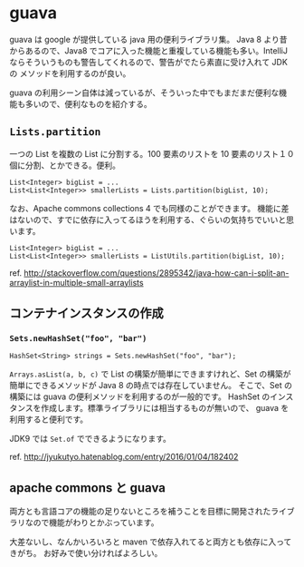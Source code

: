 # guava

guava は google が提供している java 用の便利ライブラリ集。
Java 8 より昔からあるので、Java8 でコアに入った機能と重複している機能も多い。IntelliJ ならそういうものも警告してくれるので、警告がでたら素直に受け入れて JDK の
メソッドを利用するのが良い。

guava の利用シーン自体は減っているが、そういった中でもまだまだ便利な機能も多いので、便利なものを紹介する。

## `Lists.partition`

一つの List を複数の List に分割する。100 要素のリストを 10 要素のリスト１０個に分割、とかできる。便利。

```
List<Integer> bigList = ...
List<List<Integer>> smallerLists = Lists.partition(bigList, 10);
```

なお、Apache commons collections 4 でも同様のことができます。
機能に差はないので、すでに依存に入ってるほうを利用する、ぐらいの気持ちでいいと思います。

```
List<Integer> bigList = ...
List<List<Integer>> smallerLists = ListUtils.partition(bigList, 10);
```

ref. http://stackoverflow.com/questions/2895342/java-how-can-i-split-an-arraylist-in-multiple-small-arraylists

## コンテナインスタンスの作成

### `Sets.newHashSet("foo", "bar")`

    HashSet<String> strings = Sets.newHashSet("foo", "bar");

`Arrays.asList(a, b, c)` で List の構築が簡単にできますけれど、Set の構築が簡単にできるメソッドが Java 8 の時点では存在していません。
そこで、Set の構築には guava の便利メソッドを利用するのが一般的です。
HashSet のインスタンスを作成します。標準ライブラリには相当するものが無いので、 guava を利用すると便利です。

JDK9 では `Set.of` でできるようになります。

ref. http://jyukutyo.hatenablog.com/entry/2016/01/04/182402

## apache commons と guava

両方とも言語コアの機能の足りないところを補うことを目標に開発されたライブラリなので機能がわりとかぶっています。

大差ないし、なんかいろいろと maven で依存入れてると両方とも依存に入ってきがち。
お好みで使い分ければよろしい。
